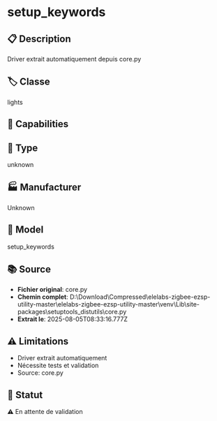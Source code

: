 # setup_keywords

## 📋 Description
Driver extrait automatiquement depuis core.py

## 🏷️ Classe
lights

## 🔧 Capabilities


## 📡 Type
unknown

## 🏭 Manufacturer
Unknown

## 📱 Model
setup_keywords

## 📚 Source
- **Fichier original**: core.py
- **Chemin complet**: D:\Download\Compressed\elelabs-zigbee-ezsp-utility-master\elelabs-zigbee-ezsp-utility-master\venv\Lib\site-packages\setuptools\_distutils\core.py
- **Extrait le**: 2025-08-05T08:33:16.777Z

## ⚠️ Limitations
- Driver extrait automatiquement
- Nécessite tests et validation
- Source: core.py

## 🚀 Statut
⚠️ En attente de validation
